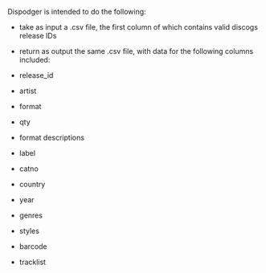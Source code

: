 Dispodger is intended to do the following:

- take as input a .csv file, the first column of which contains valid discogs release IDs
- return as output the same .csv file, with data for the following columns included:

- release_id
- artist
- format
- qty
- format descriptions
- label
- catno
- country
- year
- genres
- styles
- barcode
- tracklist

